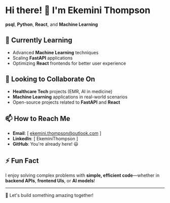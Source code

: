 # Hi there! 👋 I'm Ekemini Thompson

**psql**, **Python**, **React**, and **Machine Learning**

## 🌱 Currently Learning
- Advanced **Machine Learning** techniques
- Scaling **FastAPI** applications
- Optimizing **React** frontends for better user experience

## 💞️ Looking to Collaborate On
- **Healthcare Tech** projects (EMR, AI in medicine)
- **Machine Learning** applications in real-world scenarios
- Open-source projects related to **FastAPI** and **React**

## 📫 How to Reach Me
- **Email**: [ ekemini.thompson@outlook.com ]
- **LinkedIn**: [ EkeminiThompson ]
- **GitHub**: You're already here! 😃


## ⚡ Fun Fact
I enjoy solving complex problems with **simple, efficient code**—whether in **backend APIs**, **frontend UIs**, or **AI models**!

---

🚀 Let's build something amazing together!
